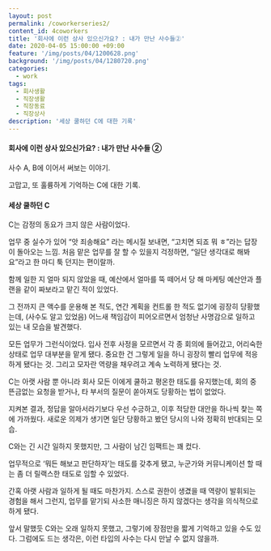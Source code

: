 ```yaml
---
layout: post
permalink: /coworkerseries2/
content_id: 4coworkers
title: '회사에 이런 상사 있으신가요? : 내가 만난 사수들②'
date: 2020-04-05 15:00:00 +09:00
feature: '/img/posts/04/1200628.png'
background: '/img/posts/04/1280720.png'
categories:
  - work
tags:
  - 회사생활
  - 직장생활
  - 직장동료
  - 직장상사
description: '세상 쿨하던 C에 대한 기록'
---
```


#### 회사에 이런 상사 있으신가요? : 내가 만난 사수들 ②



사수 A, B에 이어서 써보는 이야기.

고맙고, 또 훌륭하게 기억하는 C에 대한 기록.



#### 세상 쿨하던 C

C는 감정의 동요가 크지 않은 사람이었다.

업무 중 실수가 있어 “앗 죄송해요” 라는 메시질 보내면, “고치면 되죠 뭐 ㅎ”라는 답장이 돌아오는 느낌. 처음 맡은 업무를 잘 할 수 있을지 걱정하면, “일단 생각대로 해봐요”라고 한 마디 툭 던지는 편이랄까.

함께 일한 지 얼마 되지 않았을 때, 예산에서 얼마를 뚝 떼어서 당 해 마케팅 예산안과 플랜을 같이 짜보라고 맡긴 적이 있었다.

그 전까지 큰 액수를 운용해 본 적도, 연간 계획을 컨트롤 한 적도 없기에 굉장히 당황했는데, (사수도 알고 있었음) 어느새 책임감이 피어오르면서 엄청난 사명감으로 일하고 있는 내 모습을 발견했다.

모든 업무가 그런식이었다. 입사 전후 사정을 모르면서 각 종 회의에 들어갔고, 어리숙한 상태로 업무 대부분을 맡게 됐다. 중요한 건 그렇게 일을 하니 굉장히 빨리 업무에 적응하게 됐다는 것. 그리고 모자란 역량을 채우려고 계속 노력하게 됐다는 것.

C는 아랫 사람 뿐 아니라 회사 모든 이에게 쿨하고 평온한 태도를 유지했는데, 회의 중 뜬금없는 요청을 받거나, 타 부서의 질문이 쏟아져도 당황하는 법이 없었다.

지켜본 결과, 정답을 알아서라기보다 우선 수긍하고, 이후 적당한 대안을 하나씩 찾는 쪽에 가까웠다. 새로운 의제가 생기면 일단 당황하고 봤던 당시의 나와 정확히 반대되는 모습.

C와는 긴 시간 일하지 못했지만, 그 사람이 남긴 임팩트는 꽤 컸다.

업무적으로 ‘뭐든 해보고 판단하자’는 태도를 갖추게 됐고, 누군가와 커뮤니케이션 할 때는 좀 더 릴랙스한 태도로 임할 수 있었다.

간혹 아랫 사람과 일하게 될 때도 마찬가지. 스스로 권한이 생겼을 때 역량이 발휘되는 경험을 해서 그런지, 업무를 맡기되 사소한 매니징은 하지 않겠다는 생각을 의식적으로 하게 됐다.

앞서 말했듯 C와는 오래 일하지 못했고, 그렇기에 장점만을 짧게 기억하고 있을 수도 있다. 그럼에도 드는 생각은, 이런 타입의 사수는 다시 만날 수 없지 않을까.
